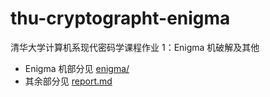 # thu-cryptographt-enigma

清华大学计算机系现代密码学课程作业 1：Enigma 机破解及其他

- Enigma 机部分见 [enigma/](https://github.com/finall1008/thu-cryptographt-enigma/enigma/)
- 其余部分见 [report.md](report.md)